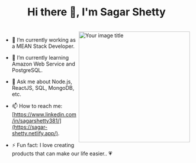 
<h1 align="center">Hi there 👋, I'm Sagar Shetty</h1>
<br/>

<img align="right" src="https://github.com/sagarshetty381/sagarshetty381/assets/37378945/ed32212c-1592-402f-8086-9e1b4839b4c4" alt="Your image title" width="300"/>


- 🔭 I’m currently working as a MEAN Stack Developer.
  
- 🌱 I’m currently learning Amazon Web Service and PostgreSQL.
  
- 💬 Ask me about Node.js, ReactJS, SQL, MongoDB, etc.
  
- 📫 How to reach me: [https://www.linkedin.com/in/sagarshetty381/](https://sagar-shetty.netlify.app/).

- ⚡ Fun fact: I love creating products that can make our life easier.. :heartpulse:
  

